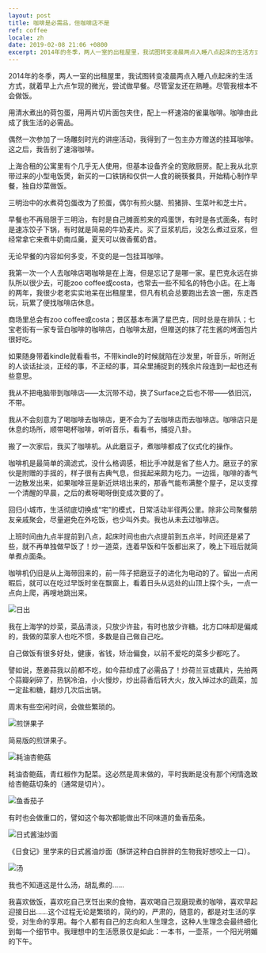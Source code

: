 ```yaml
---
layout: post
title: 咖啡是必需品，但咖啡店不是
ref: coffee
locale: zh
date: 2019-02-08 21:06 +0800
excerpt: 2014年的冬季，两人一室的出租屋里，我试图转变凌晨两点入睡八点起床的生活方式，就着早上六点乍现的微光，尝试做早餐。尽管室友还在熟睡。尽管我根本不会做饭。
---
```

2014年的冬季，两人一室的出租屋里，我试图转变凌晨两点入睡八点起床的生活方式，就着早上六点乍现的微光，尝试做早餐。尽管室友还在熟睡。尽管我根本不会做饭。

用清水煮出的荷包蛋，用两片切片面包夹住，配上一杯速溶的雀巢咖啡。咖啡由此成了我生活的必需品。

偶然一次参加了一场雕刻时光的讲座活动，我得到了一包主办方赠送的挂耳咖啡。这之后，我告别了速溶咖啡。

上海合租的公寓里有个几乎无人使用，但基本设备齐全的宽敞厨房。配上我从北京带过来的小型电饭煲，新买的一口铁锅和仅供一人食的碗筷餐具，开始精心制作早餐，独自炒菜做饭。

三明治中的水煮荷包蛋改为了煎蛋，偶尔有煎火腿、煎猪排、生菜叶和芝士片。

早餐也不再局限于三明治，有时是自己摊面煎来的鸡蛋饼，有时是各式面条，有时是速冻饺子下锅，有时就是简易的牛奶麦片。买了豆浆机后，没怎么煮过豆浆，但经常拿它来煮牛奶南瓜羹，夏天可以做香蕉奶昔。

无论早餐的内容如何多变，不变的是一包挂耳咖啡。

我第一次一个人去咖啡店喝咖啡是在上海，但是忘记了是哪一家。星巴克永远在排队所以很少去，可能zoo coffee或costa，也常去一些不知名的特色小店。在上海的两年，我很少老老实实地呆在出租屋里，但凡有机会总要跑出去浪一圈，东走西玩，玩累了便找咖啡店休息。

商场里总会有zoo coffee或costa；景区基本布满了星巴克，同时总是在排队；七宝老街有一家专营白咖啡的咖啡店，白咖啡太甜，但赠送的抹了花生酱的烤面包片很好吃。

如果随身带着kindle就看看书，不带kindle的时候就陷在沙发里，听音乐，听附近的人谈话扯淡，正经的事，不正经的事，耳朵里捕捉到的残余片段连到一起也还有些意思。

我从不把电脑带到咖啡店——太沉带不动，换了Surface之后也不带——依旧沉，不带。

我从不会刻意为了喝咖啡去咖啡店，更不会为了去咖啡店而去咖啡店。咖啡店只是休息的场所，顺带喝杯咖啡，听听音乐，看看书，捕捉八卦。

搬了一次家后，我买了咖啡机。从此磨豆子，煮咖啡都成了仪式化的操作。

咖啡机是最简单的滴滤式，没什么格调感，相比手冲就是省了些人力。磨豆子的家伙是附赠的手摇的，样子很有古典气息，但摇起来颇为吃力。一边摇，咖啡的香气一边散发出来，如果咖啡豆是新近烘培出来的，那香气能布满整个屋子，足以支撑一个清醒的早晨，之后的煮呀喝呀倒变成次要的了。

回归小城市，生活彻底切换成“宅”的模式，日常活动半径两公里。除非公司聚餐朋友亲戚聚会，尽量避免在外吃饭，也少叫外卖。我也从未去过咖啡店。

上班时间由九点半提前到八点，起床时间也由六点提前到五点半，时间还是紧了些，就不再单独做早饭了！炒一道菜，连着早饭和午饭都出来了，晚上下班后就简单煮点面条。

咖啡机仍旧是从上海带回来的，前一阵子把磨豆子的进化为电动的了。留出一点闲暇后，就可以在吃过早饭时坐在飘窗上，看着日头从远处的山顶上探个头，一点一点向上爬，再嗖地跳出来。

![日出](/img/coffee/morning.jpg)

我在上海学的炒菜，菜品清淡，只放少许盐，有时也放少许糖。北方口味却是偏咸的，我做的菜家人也吃不惯，多数是自己做自己吃。

自己做饭有很多好处，健康，省钱，矫治偏食，以前不爱吃的菜多少都吃了。

譬如说，葱姜蒜我以前都不吃，如今蒜却成了必需品了！炒荷兰豆或藕片，先拍两个蒜瓣剁碎了，热锅冷油，小火慢炒，炒出蒜香后转大火，放入焯过水的蔬菜，加一定盐和糖，翻炒几次后出锅。

周末有些空闲时间，会做些繁琐的。

![煎饼果子](/img/coffee/pancake.jpg)

简易版的煎饼果子。

![耗油杏鲍菇](/img/coffee/mashroom.jpg)

耗油杏鲍菇，青红椒作为配菜。这必然是周末做的，平时我断是没有那个闲情逸致给杏鲍菇切条的（通常是切片）。

![鱼香茄子](/img/coffee/eggplant.jpg)

有时也会做重口的，譬如这个每次都能做出不同味道的鱼香茄条。

![日式酱油炒面](/img/coffee/noodles.jpg)

《日食记》里学来的日式酱油炒面（酥饼这种白白胖胖的生物我好想咬上一口）。

![汤](/img/coffee/soap.jpg)

我也不知道这是什么汤，胡乱煮的……

我喜欢做饭，喜欢吃自己烹饪出来的食物，喜欢喝自己现磨现煮的咖啡，喜欢早起迎接日出……这个过程无论是繁琐的，简约的，严肃的，随意的，都是对生活的享受，对生命的享用。每个人都有自己的志向和人生理念，这种人生理念会最终细化到每一个细节中。我理想中的生活愿景仅是如此：一本书，一壶茶，一个阳光明媚的下午。
